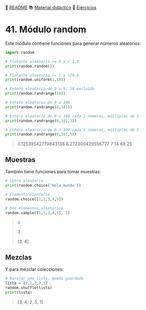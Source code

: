 :page_with_curl: [README](../README.md) :books: [Material didáctico](/documentation/indicedocu.md) :pencil: [Ejercicios](/tests/indicetests.md)

# 41. Módulo random


Este módulo contiene funciones para generar números aleatorios:


````python
import random

# Flotante aleatorio >= 0 y < 1.0
print(random.random())      

# Flotante aleatorio >= 1 y <10.0       
print(random.uniform(1,10))

# Entero aleatorio de 0 a 9, 10 excluído
print(random.randrange(10))

# Entero aleatorio de 0 a 100
print(random.randrange(0,101))

# Entero aleatorio de 0 a 100 cada 2 números, múltiples de 2
print(random.randrange(0,101,2))

# Entero aleatorio de 0 a 100 cada 5 números, múltiples de 5
print(random.randrange(0,101,5))
````
>0.12539542779843138
>6.272300429556777
>7
>14
>68
>25

## Muestras
También tiene funciones para tomar muestras:
````python
# Letra aleatoria
print(random.choice('Hola mundo'))

# Elemento aleatorio
random.choice([1,2,3,4,5])

# Dos elementos aleatorios
random.sample([1,2,3,4,5], 2)
````

> o
>
> 3
>
> [3, 4]

## Mezclas
Y para mezclar colecciones:
````python
# Barajar una lista, queda guardado
lista = [1,2,3,4,5]
random.shuffle(lista)
print(lista)
````
> [3, 4, 2, 5, 1]

